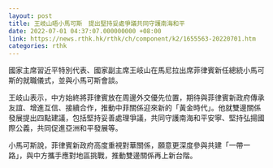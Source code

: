 ```yaml
---
layout: post
title: 王岐山晤小馬可斯　提出堅持妥處爭議共同守護南海和平
date: 2022-07-01 04:37:07.000000000 +08:00
link: https://news.rthk.hk/rthk/ch/component/k2/1655563-20220701.htm
categories: rthk
---
```


國家主席習近平特別代表、國家副主席王岐山在馬尼拉出席菲律賓新任總統小馬可斯的就職儀式，並與小馬可斯會談。

王岐山表示，中方始終將菲律賓放在周邊外交優先位置，期待與菲律賓新政府傳承友誼、增進互信、接續合作，推動中菲關係迎來新的「黃金時代」。他就雙邊關係發展提出四點建議，包括堅持妥善處理爭議，共同守護南海和平安寧、堅持弘揚國際公義，共同促進亞洲和平發展等。

小馬可斯說，菲律賓新政府高度重視對華關係，願意更深度參與共建「一帶一路」，與中方攜手應對地區挑戰，推動雙邊關係再上新台階。
